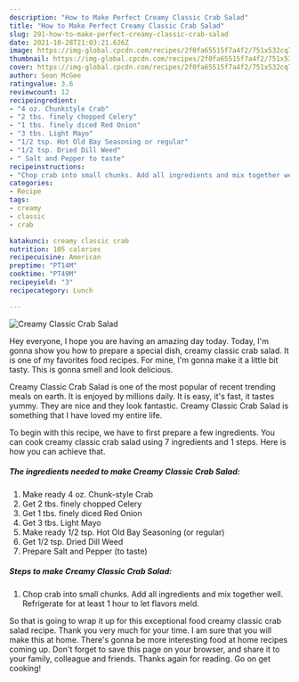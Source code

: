 ```yaml
---
description: "How to Make Perfect Creamy Classic Crab Salad"
title: "How to Make Perfect Creamy Classic Crab Salad"
slug: 291-how-to-make-perfect-creamy-classic-crab-salad
date: 2021-10-28T21:03:21.626Z
image: https://img-global.cpcdn.com/recipes/2f0fa65515f7a4f2/751x532cq70/creamy-classic-crab-salad-recipe-main-photo.jpg
thumbnail: https://img-global.cpcdn.com/recipes/2f0fa65515f7a4f2/751x532cq70/creamy-classic-crab-salad-recipe-main-photo.jpg
cover: https://img-global.cpcdn.com/recipes/2f0fa65515f7a4f2/751x532cq70/creamy-classic-crab-salad-recipe-main-photo.jpg
author: Sean McGee
ratingvalue: 3.6
reviewcount: 12
recipeingredient:
- "4 oz. Chunkstyle Crab"
- "2 tbs. finely chopped Celery"
- "1 tbs. finely diced Red Onion"
- "3 tbs. Light Mayo"
- "1/2 tsp. Hot Old Bay Seasoning or regular"
- "1/2 tsp. Dried Dill Weed"
- " Salt and Pepper to taste"
recipeinstructions:
- "Chop crab into small chunks. Add all ingredients and mix together well. Refrigerate for at least 1 hour to let flavors meld."
categories:
- Recipe
tags:
- creamy
- classic
- crab

katakunci: creamy classic crab 
nutrition: 105 calories
recipecuisine: American
preptime: "PT14M"
cooktime: "PT49M"
recipeyield: "3"
recipecategory: Lunch

---
```



![Creamy Classic Crab Salad](https://img-global.cpcdn.com/recipes/2f0fa65515f7a4f2/751x532cq70/creamy-classic-crab-salad-recipe-main-photo.jpg)

Hey everyone, I hope you are having an amazing day today. Today, I'm gonna show you how to prepare a special dish, creamy classic crab salad. It is one of my favorites food recipes. For mine, I'm gonna make it a little bit tasty. This is gonna smell and look delicious.

Creamy Classic Crab Salad is one of the most popular of recent trending meals on earth. It is enjoyed by millions daily. It is easy, it's fast, it tastes yummy. They are nice and they look fantastic. Creamy Classic Crab Salad is something that I have loved my entire life.




To begin with this recipe, we have to first prepare a few ingredients. You can cook creamy classic crab salad using 7 ingredients and 1 steps. Here is how you can achieve that.

<!--inarticleads1-->

##### The ingredients needed to make Creamy Classic Crab Salad:

1. Make ready 4 oz. Chunk-style Crab
1. Get 2 tbs. finely chopped Celery
1. Get 1 tbs. finely diced Red Onion
1. Get 3 tbs. Light Mayo
1. Make ready 1/2 tsp. Hot Old Bay Seasoning (or regular)
1. Get 1/2 tsp. Dried Dill Weed
1. Prepare  Salt and Pepper (to taste)




<!--inarticleads2-->

##### Steps to make Creamy Classic Crab Salad:

1. Chop crab into small chunks. Add all ingredients and mix together well. Refrigerate for at least 1 hour to let flavors meld.




So that is going to wrap it up for this exceptional food creamy classic crab salad recipe. Thank you very much for your time. I am sure that you will make this at home. There's gonna be more interesting food at home recipes coming up. Don't forget to save this page on your browser, and share it to your family, colleague and friends. Thanks again for reading. Go on get cooking!
